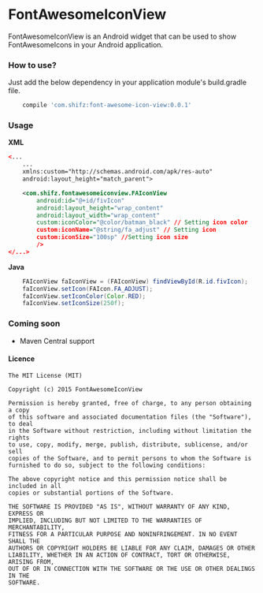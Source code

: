 # FontAwesomeIconView

FontAwesomeIconView is an Android widget that can be used to show FontAwesomeIcons in your Android application.

### How to use?

Just add the below dependency in your application module's build.gradle file.

```groovy
    compile 'com.shifz:font-awesome-icon-view:0.0.1'
```

### Usage


**XML**


```xml
<... 
    ...
    xmlns:custom="http://schemas.android.com/apk/res-auto"
    android:layout_height="match_parent">

    <com.shifz.fontawesomeiconview.FAIconView
        android:id="@+id/fivIcon"
        android:layout_height="wrap_content"
        android:layout_width="wrap_content"
        custom:iconColor="@color/batman_black" // Setting icon color
        custom:iconName="@string/fa_adjust" // Setting icon
        custom:iconSize="100sp" //Setting icon size
        />
</...>
```


**Java**
```java
    FAIconView faIconView = (FAIconView) findViewById(R.id.fivIcon);
    faIconView.setIcon(FAIcon.FA_ADJUST);
    faIconView.setIconColor(Color.RED);
    faIconView.setIconSize(250f);
```


### Coming soon
* Maven Central support


#### Licence

```
The MIT License (MIT)

Copyright (c) 2015 FontAwesomeIconView

Permission is hereby granted, free of charge, to any person obtaining a copy
of this software and associated documentation files (the "Software"), to deal
in the Software without restriction, including without limitation the rights
to use, copy, modify, merge, publish, distribute, sublicense, and/or sell
copies of the Software, and to permit persons to whom the Software is
furnished to do so, subject to the following conditions:

The above copyright notice and this permission notice shall be included in all
copies or substantial portions of the Software.

THE SOFTWARE IS PROVIDED "AS IS", WITHOUT WARRANTY OF ANY KIND, EXPRESS OR
IMPLIED, INCLUDING BUT NOT LIMITED TO THE WARRANTIES OF MERCHANTABILITY,
FITNESS FOR A PARTICULAR PURPOSE AND NONINFRINGEMENT. IN NO EVENT SHALL THE
AUTHORS OR COPYRIGHT HOLDERS BE LIABLE FOR ANY CLAIM, DAMAGES OR OTHER
LIABILITY, WHETHER IN AN ACTION OF CONTRACT, TORT OR OTHERWISE, ARISING FROM,
OUT OF OR IN CONNECTION WITH THE SOFTWARE OR THE USE OR OTHER DEALINGS IN THE
SOFTWARE.
```